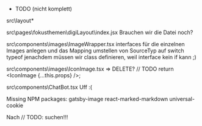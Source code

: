 * TODO (nicht komplett)

src\layout\*

src\pages\fokusthemen\digiLayout\index.jsx
    Brauchen wir die Datei noch?

src\components\images\ImageWrapper.tsx
    interfaces für die einzelnen Images anlegen und das Mapping umstellen von SourceTyp auf switch typeof
    jenachdem müssen wir class definieren, weil interface kein if kann ;)

src\components\images\IconImage.tsx => DELETE?
    // TODO return <IconImage {...this.props} />;

src\components\ChatBot.tsx
    Uff :(

Missing NPM packages:
    gatsby-image
    react-marked-markdown
    universal-cookie

Nach // TODO: suchen!!!